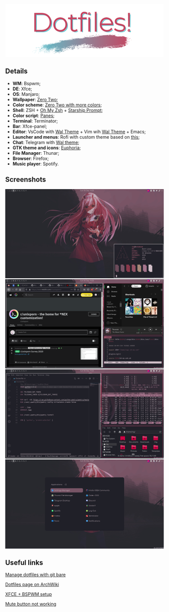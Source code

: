 <div align="center">
<img width="600" src="./img/header.png"/>
</div>


## Details
* **WM**: Bspwm;
* **DE**: Xfce;
* **OS**: Manjaro;
* **Wallpaper**: [Zero Two](https://wallpapercave.com/w/wp5982004);
* **Color scheme**: [Zero Two with more colors](https://wallpapercave.com/w/wp5523443);
* **Shell**: ZSH + [Oh My Zsh](https://github.com/ohmyzsh/ohmyzsh) + [Starship Prompt](https://github.com/starship/starship);
* **Color script**: [Panes](https://github.com/FlorianHeydrich/ColorScripts);
* **Terminal**: Terminator;
* **Bar**: Xfce-panel;
* **Editor**: VsCode with [Wal Theme](https://github.com/dlasagno/vscode-wal-theme) + Vim wih [Wal Theme](https://github.com/dylanaraps/wal.vim) + Emacs;
* **Launcher and menus**: Rofi with custom theme based on [this](https://github.com/adi1090x/rofi);
* **Chat**: Telegram with [Wal theme](https://github.com/agnipau/telegram-palette-gen);
* **GTK theme and icons**: [Euphoria](https://github.com/windozz/dotfiles);
* **File Manager**: Thunar;
* **Browser**: Firefox;
* **Music player**: Spotify.


## Screenshots
![](./img/clean.png)
![](./img/busy1.png)
![](./img/busy2.png)
![](./img/busy3.png)


## Useful links
[Manage dotfiles with git bare](https://news.ycombinator.com/item?id=11070797)

[Dotfiles page on ArchWiki](https://wiki.archlinux.org/index.php/Dotfiles)

[XFCE + BSPWM setup](https://bgdawes.github.io/bspwm-xfce-dotfiles/)

[Mute button not working](https://wiki.archlinux.org/index.php/ThinkPad_mute_button)
